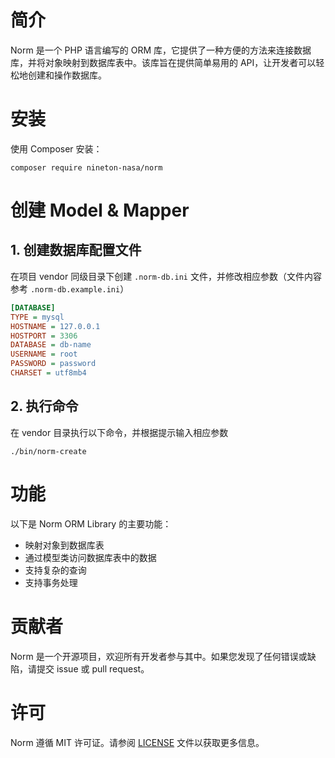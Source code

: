 # 简介
Norm 是一个 PHP 语言编写的 ORM 库，它提供了一种方便的方法来连接数据库，并将对象映射到数据库表中。该库旨在提供简单易用的 API，让开发者可以轻松地创建和操作数据库。

# 安装
使用 Composer 安装：

```shell
composer require nineton-nasa/norm
```

# 创建 Model & Mapper

## 1. 创建数据库配置文件

在项目 vendor 同级目录下创建 `.norm-db.ini` 文件，并修改相应参数（文件内容参考 `.norm-db.example.ini`）

```ini
[DATABASE]
TYPE = mysql
HOSTNAME = 127.0.0.1
HOSTPORT = 3306
DATABASE = db-name
USERNAME = root
PASSWORD = password
CHARSET = utf8mb4
```

## 2. 执行命令

在 vendor 目录执行以下命令，并根据提示输入相应参数

```shell
./bin/norm-create
```

# 功能

以下是 Norm ORM Library 的主要功能：
- 映射对象到数据库表
- 通过模型类访问数据库表中的数据
- 支持复杂的查询
- 支持事务处理

# 贡献者
Norm 是一个开源项目，欢迎所有开发者参与其中。如果您发现了任何错误或缺陷，请提交 issue 或 pull request。

# 许可
Norm 遵循 MIT 许可证。请参阅 [LICENSE](LICENSE) 文件以获取更多信息。

